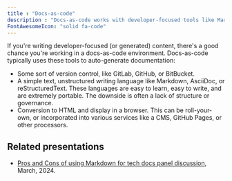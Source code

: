 ```yaml
---
title : "Docs-as-code"
description : "Docs-as-code works with developer-focused tools like Markdown, Git, and VS Code."
FontAwesomeIcon: "solid fa-code"
---
```


If you're writing developer-focused (or generated) content, there's a good chance you're working in a docs-as-code environment. Docs-as-code typically uses these tools to auto-generate documentation:

- Some sort of version control, like GitLab, GitHub, or BitBucket.
- A simple text, unstructured writing language like Markdown, AsciiDoc, or reStructuredText. These languages are easy to learn, easy to write, and are extremely portable. The downside is often a lack of structure or governance.
- Conversion to HTML and display in a browser. This can be roll-your-own, or incorporated into various services like a CMS, GitHub Pages, or other processors.

## Related presentations

- [Pros and Cons of using Markdown for tech docs panel discussion](https://www.brighttalk.com/webcast/9273/608016), March, 2024.